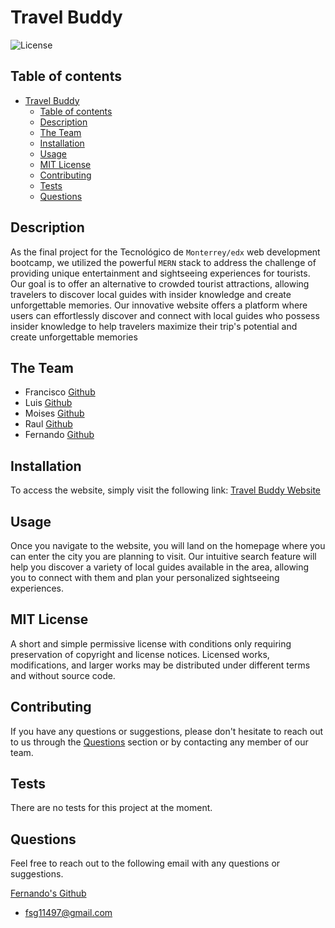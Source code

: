 # Travel Buddy

![License](https://img.shields.io/badge/license-mit-GREEN.svg)

## Table of contents

- [Travel Buddy](#travel-buddy)
  - [Table of contents](#table-of-contents)
  - [Description](#description)
  - [The Team](#the-team)
  - [Installation](#installation)
  - [Usage](#usage)
  - [MIT License](#mit-license)
  - [Contributing](#contributing)
  - [Tests](#tests)
  - [Questions](#questions)

## Description

As the final project for the Tecnológico de `Monterrey/edx` web development bootcamp, we utilized the powerful `MERN` stack to address the challenge of providing unique entertainment and sightseeing experiences for tourists. Our goal is to offer an alternative to crowded tourist attractions, allowing travelers to discover local guides with insider knowledge and create unforgettable memories. Our innovative website offers a platform where users can effortlessly discover and connect with local guides who possess insider knowledge to help travelers maximize their trip's potential and create unforgettable memories

## The Team

- Francisco [Github](https://github.com/MonteonFrank)
- Luis [Github](https://github.com/0mar77)
- Moises [Github](https://github.com/MoisesPerez90)
- Raul [Github](https://github.com/rulaolivo)
- Fernando [Github](https://github.com/Fer-117)

## Installation

To access the website, simply visit the following link: [Travel Buddy Website](#)

## Usage

Once you navigate to the website, you will land on the homepage where you can enter the city you are planning to visit. Our intuitive search feature will help you discover a variety of local guides available in the area, allowing you to connect with them and plan your personalized sightseeing experiences.

## MIT License

A short and simple permissive license with conditions only requiring preservation of copyright and license notices. Licensed works, modifications, and larger works may be distributed under different terms and without source code.

## Contributing

If you have any questions or suggestions, please don't hesitate to reach out to us through the [Questions](#questions) section or by contacting any member of our team.

## Tests

There are no tests for this project at the moment.

## Questions

Feel free to reach out to the following email with any questions or suggestions.

[Fernando's Github](https://github.com/Fer-117)

- fsg11497@gmail.com
